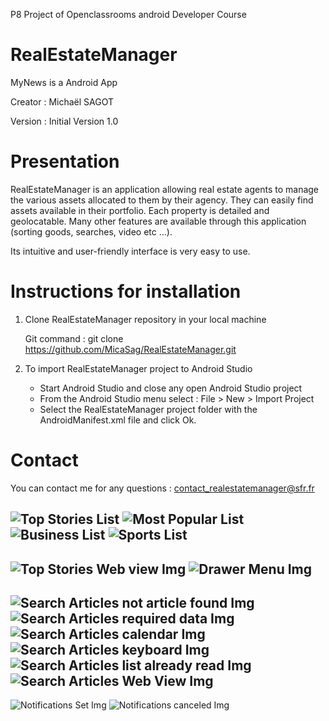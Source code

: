  P8 Project of Openclassrooms android Developer Course

# RealEstateManager

MyNews is a Android App

Creator : Michaël SAGOT

Version : Initial Version 1.0


# Presentation

RealEstateManager is an application allowing real estate agents to manage the various assets
allocated to them by their agency.
They can easily find assets available in their portfolio. Each property is detailed and geolocatable.
Many other features are available through this application (sorting goods, searches, video etc ...).


Its intuitive and user-friendly interface is very easy to use.



# Instructions for installation


1. Clone RealEstateManager repository in your local machine

    Git command : git clone https://github.com/MicaSag/RealEstateManager.git


2. To import RealEstateManager project to Android Studio

	* Start Android Studio and close any open Android Studio project
	* From the Android Studio menu select : File > New > Import Project
	* Select the RealEstateManager project folder with the AndroidManifest.xml file and click Ok.



# Contact

You can contact me for any questions : contact_realestatemanager@sfr.fr

![Top Stories List](/app/src/main/res/drawable/app_screenshots/top_stories_list.png)
![Most Popular List](/app/src/main/res/drawable/most_popular_list.png)
![Business List](/app/src/main/res/drawable/business_list.png)
![Sports List](/app/src/main/res/drawable/sports_list.png)
---------------------------------------------------------------------
![Top Stories Web view Img](/app/src/main/res/drawable/top_stories_web_view.png)
![Drawer Menu Img](/app/src/main/res/drawable/drawer_menu.png)
---------------------------------------------------------------------
![Search Articles not article found Img](/app/src/main/res/drawable/search_articles_not_articles_found.png)
![Search Articles required data Img](/app/src/main/res/drawable/search_articles_required_data.png)
![Search Articles calendar Img](/app/src/main/res/drawable/search_articles_calendar.png)
![Search Articles keyboard Img](/app/src/main/res/drawable/search_articles_keyboard.png)
![Search Articles list already read Img](/app/src/main/res/drawable/search_articles_list_already_read.png)
![Search Articles Web View Img](/app/src/main/res/drawable/search_articles_web_view.png)
---------------------------------------------------------------------
![Notifications Set Img](/app/src/main/res/drawable/notifications_set.png)
![Notifications canceled Img](/app/src/main/res/drawable/notifications_canceled.png)
